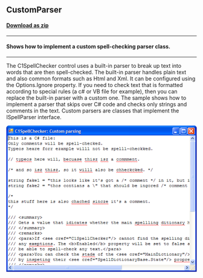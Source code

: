 ## CustomParser
#### [Download as zip](https://grapecity.github.io/DownGit/#/home?url=https://github.com/GrapeCity/ComponentOne-WinForms-Samples/tree/master/NetFramework\SpellChecker\VB\CustomParser)
____
#### Shows how to implement a custom spell-checking parser class.
____
The C1SpellChecker control uses a built-in parser to break up text into words that are then spell-checked.
The built-in parser handles plain text and also common formats such as Html and Xml. It can be configured using the Options.Ignore property.
If you need to check text that is formatted according to special rules (a c# or VB file for example), then you can replace the built-in parser with a custom one.
The sample shows how to implement a parser that skips over C# code and checks only strings and comments in the text.
Custom parsers are classes that implement the ISpellParser interface.

![screenshot](screenshot.png)
